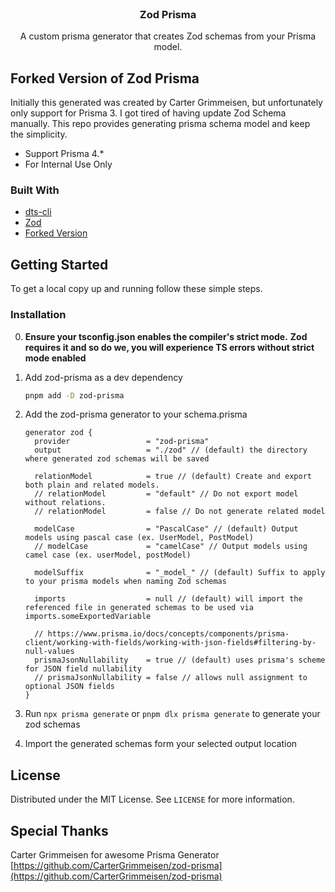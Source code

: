 <!-- PROJECT LOGO -->
<br />
<p align="center">
  <h3 align="center">Zod Prisma</h3>
  <p align="center">
    A custom prisma generator that creates Zod schemas from your Prisma model.
  </p>
</p>

<!-- ABOUT THE PROJECT -->

## Forked Version of Zod Prisma
Initially this generated was created by Carter Grimmeisen, but unfortunately only support for Prisma 3. I got tired of having update Zod Schema manually. This repo provides generating prisma schema model and keep the simplicity.

- Support Prisma 4.*
- For Internal Use Only

<!-- [![Product Name Screen Shot][product-screenshot]](https://example.com) -->

### Built With

-   [dts-cli](https://github.com/weiran-zsd/dts-cli)
-   [Zod](https://github.com/colinhacks/zod)
-   [Forked Version](https://github.com/CarterGrimmeisen/zod-prisma)

<!-- GETTING STARTED -->

## Getting Started

To get a local copy up and running follow these simple steps.

### Installation

0.  **Ensure your tsconfig.json enables the compiler's strict mode.**
    **Zod requires it and so do we, you will experience TS errors without strict mode enabled**

1.  Add zod-prisma as a dev dependency

    ```sh
    pnpm add -D zod-prisma
    ```

2.  Add the zod-prisma generator to your schema.prisma

    ```prisma
    generator zod {
      provider                 = "zod-prisma"
      output                   = "./zod" // (default) the directory where generated zod schemas will be saved

      relationModel            = true // (default) Create and export both plain and related models.
      // relationModel         = "default" // Do not export model without relations.
      // relationModel         = false // Do not generate related model

      modelCase                = "PascalCase" // (default) Output models using pascal case (ex. UserModel, PostModel)
      // modelCase             = "camelCase" // Output models using camel case (ex. userModel, postModel)

      modelSuffix              = "_model_" // (default) Suffix to apply to your prisma models when naming Zod schemas

      imports                  = null // (default) will import the referenced file in generated schemas to be used via imports.someExportedVariable

      // https://www.prisma.io/docs/concepts/components/prisma-client/working-with-fields/working-with-json-fields#filtering-by-null-values
      prismaJsonNullability    = true // (default) uses prisma's scheme for JSON field nullability
      // prismaJsonNullability = false // allows null assignment to optional JSON fields
    }
    ```

3.  Run `npx prisma generate` or `pnpm dlx prisma generate` to generate your zod schemas
4.  Import the generated schemas form your selected output location

<!-- USAGE EXAMPLES -->

## License

Distributed under the MIT License. See `LICENSE` for more information.

<!-- CONTACT -->

## Special Thanks 

Carter Grimmeisen for awesome Prisma Generator [https://github.com/CarterGrimmeisen/zod-prisma](https://github.com/CarterGrimmeisen/zod-prisma)